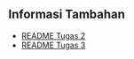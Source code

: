 ## Informasi Tambahan
- [README Tugas 2](./path/to/README1.md)
- [README Tugas 3](./path/to/README2.md)